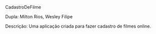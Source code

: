 CadastroDeFilme


Dupla: Milton Rios,
Wesley Filipe


Descrição: Uma aplicação criada para fazer cadastro de filmes online.
